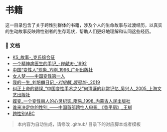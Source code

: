 # 书籍

这一目录包含了关于跨性别群体的书籍，涉及个人的生命故事与过渡经历，以真实的生动故事反映跨性别者的生存现状，帮助人们更好地理解和认同这些经历。


### 📄 文档

- [KS_故事-_克氏综合征](KS_故事-_克氏综合征_page.md)
- [一个精神病医生的手记_-_钟健夫_-_1992](一个精神病医生的手记_-_钟健夫_-_1992_page.md)
- [中国“变性人”现象_方刚_1996_广州出版社](中国“变性人”现象_方刚_1996_广州出版社_page.md)
- [女人梦——中国变性第一人](女人梦——中国变性第一人_page.md)
- [我的一生_刘培麟日记_-_刘培麟_唐冠华_-_2019](我的一生_刘培麟日记_-_刘培麟_唐冠华_-_2019_page.md)
- [纠正上帝的错误_“中国变性手术之父”何清濂的非常记忆_吴兴人_2005_上海文艺出版社](纠正上帝的错误_“中国变性手术之父”何清濂的非常记忆_吴兴人_2005_上海文艺出版社_page.md)
- [蝶变_一个变性丽人的心灵纪实_隋易_1998_内蒙古人民出版社](蝶变_一个变性丽人的心灵纪实_隋易_1998_内蒙古人民出版社_page.md)
- [谁来决定你的性别_——中国首部跨性人电影_《香平丽》_王梆](谁来决定你的性别_——中国首部跨性人电影_《香平丽》_王梆_page.md)
- [跨性别ABC](跨性别ABC_page.md)

> 本内容为自动生成，请修改 .github/ 目录下的对应脚本或者模板
